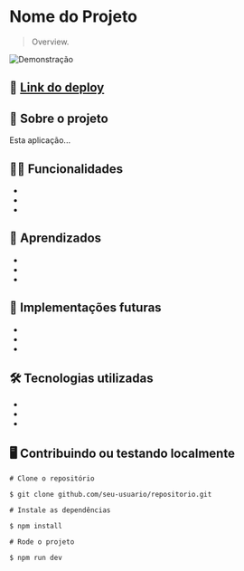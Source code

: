 
# Nome do Projeto

> Overview.

![Demonstração]()

## 📲 [Link do deploy]() 

## 📑 Sobre o projeto

Esta aplicação...

## ✍🏻 Funcionalidades

- 
-
-

## 🧠 Aprendizados

- 
-
-

## 📆 Implementações futuras

-
-
-

## 🛠 Tecnologias utilizadas

- 
- 
- 

## 🖥 Contribuindo ou testando localmente 

```
# Clone o repositório 

$ git clone github.com/seu-usuario/repositorio.git
```

```
# Instale as dependências 

$ npm install
```

```
# Rode o projeto

$ npm run dev
```
